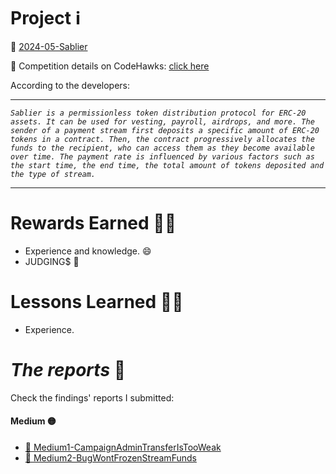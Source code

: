# Project ℹ️

🔗 [2024-05-Sablier](https://github.com/Cyfrin/2024-05-Sablier)

🔗 Competition details on CodeHawks: [click here](https://www.codehawks.com/contests/clvb9njmy00012dqjyaavpl44)

According to the developers:

---

_`Sablier is a permissionless token distribution protocol for ERC-20 assets. It can be used for vesting, payroll, airdrops, and more. The sender of a payment stream first deposits a specific amount of ERC-20 tokens in a contract. Then, the contract progressively allocates the funds to the recipient, who can access them as they become available over time. The payment rate is influenced by various factors such as the start time, the end time, the total amount of tokens deposited and the type of stream.`_

---

# Rewards Earned 💸🧠

- Experience and knowledge. 😄
- JUDGING$ 💸

# Lessons Learned 🧑‍💻

- Experience.

# _The reports_ 📝

Check the findings' reports I submitted:

#### Medium 🟡

- [🔗 Medium1-CampaignAdminTransferIsTooWeak](./Medium1-CampaingAdminTransferIsTooWeak.md)
- [🔗 Medium2-BugWontFrozenStreamFunds](./Medium2-BugWontFrozenStreamedFunds.md)
